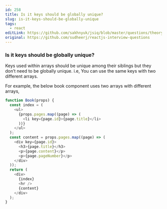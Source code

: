 ```yaml
---
id: 258
title: Is it keys should be globally unique?
slug: is-it-keys-should-be-globally-unique
tags:
  - react
editLink: https://github.com/sakhnyuk/jsiq/blob/master/questions/theory/react/258.md
original: https://github.com/sudheerj/reactjs-interview-questions
---
```


### Is it keys should be globally unique?

Keys used within arrays should be unique among their siblings but they don’t need to be globally unique. i.e, You can use the same keys with two different arrays.

For example, the below book component uses two arrays with different arrays,

```javascript
function Book(props) {
  const index = (
    <ul>
      {props.pages.map((page) => (
        <li key={page.id}>{page.title}</li>
      ))}
    </ul>
  );
  const content = props.pages.map((page) => (
    <div key={page.id}>
      <h3>{page.title}</h3>
      <p>{page.content}</p>
      <p>{page.pageNumber}</p>
    </div>
  ));
  return (
    <div>
      {index}
      <hr />
      {content}
    </div>
  );
}
```